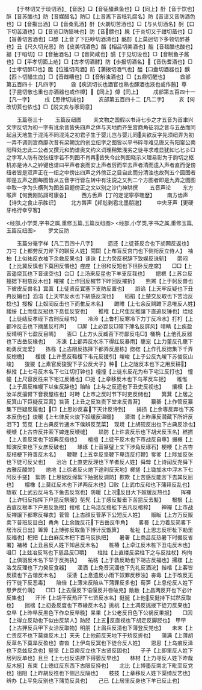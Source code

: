 <!-- { "loadSidebar": true } -->
　　【于林切又于琰切酒】【音医】□【音征醋煮鱼也】□【同上】酑【音于饮也】酥【音苏酪也】防【音媒醋名】防□【上音离下音秖乳腐名】防【音谙又音防酒色也】□【音搊出酒】□【音桑乳酒】酐【火朗切苦酒也】□【与乆切酒名】酠【口下切苦酒也】□【音览□防醋味也】防【音醥也】腌【于炎切又于绀切葅也】□【旨善切苦酒也】□醥【上音了下匹眇切酒清也】酩酊【上莫迥切下多领切醉甚也】丑【尺久切皃恶】防【皮美切酒色】醑【相吕切美酒也】醓【音毯酷也酸也】韽【于啗切】□【音抽酒名】□【音简咸也】醼【于见切设也】□【音制鱼子酱也】□【平孝切面上疮】□【古孝切酒酵】防【歩报切酒名】【音伤耆酒也】□【士孝切醉□也】醀【位锥切肉酒】防【蒲拨切酒气也】醘【口盍切酒器也】醭【匹卜切醋生白】□【音雌糟也】□【音斛浊酒也】□【五鼎切醒也】
　　酋部第五百四十【凡四字】
　　酋【疾流切长也酒官也熟也醳酒也液也或作醔】尊【子昆切敬也重也亦酒器也或作樽】【同上】僔【同上】
　　戌部第五百四十一【凡一字】
　　戌【思律切诚也】
　　亥部第五百四十二【凡二字】
　　亥【何改切荄也依也】□【説文亥与豕同意】

　　玉篇卷三十
　　玉篇反纽图
　　夫文物之国假以书诗七歩之才五音为首聿兴文字反切为初一字有讹余音皆失四声之体与天地而齐生宫商角征羽之音与五岳而同起且天地生于混沌不同混沌之初君子生于婴儿岂与婴儿同夫欲反字先须纽弄为初一弄不调则宫商靡次昔有梁朝沈约创立纽字之图皆以平书碎寻难见唐又有阳甯公南阳释处忠此二公者又撰元和韵谱奥文约义词理稍繁浅劣之徒寻求难显犹如匕匕彡□之字写人防有改张纽字若不列图不肖再皆失今此列图晓示义理易彰为于韵切之枢机亦是诗人之钤键也谱曰平声者哀而安上声者厉而举去声者清而逺入声者直而促傍纽者皆是双声正在一纽之中傍出四声之外傍正之目自此而分清浊也故列五个圆图者即是五声之图每图皆从五音字行皆左转中有注説之又列二个方图者即是九弄之图图中取一字为头横列为图首目题傍正之文以别之沙门神珙撰
　　五音声论
　　东方喉声【何我刚防謌可康各】
　　西方舌声【丁的定泥寜亭聴歴】
　　南方齿声【诗失之食止示胜识】
　　北方唇声【邦尨剥雹北墨朋邈】
　　中央牙声【更硬牙格行幸亨客】

<经部,小学类,字书之属,重修玉篇,玉篇反纽图>
<经部,小学类,字书之属,重修玉篇,玉篇反纽图>
　　罗文反防

　　玉篇分毫字样【凡二百四十八字】
　　遝还【上徒荅反合也下胡闗反返也】　　刀刁【上都劳反刀斧下的聊反人姓】閍閚【上布盲反宫门也下侧衔反立侍人】　袖柚【上似祐反衣袖下余救反果也】诔诛【上力癸反祝辞下致娱反诛斩】　　閟闷【上比冀反慎也下莫困反惽也】痤座【上徂和反短也下徂卧反座席】　　□□【上音遥烧瓦也下音迳空也】台□【上汤来反星也下羊支反我也】　　揌楒【上苏台反擡揌下相慈反木也】槯摧【上作回反槯节下昨回反摧折】　　熊罴【上于躬反兽也下彼皮反兽名】窴寘【上徒贤反窴塞下支防反置也】　　謟谄【上天牢反疑也下丑冉反媚也】滔淊【上天牢反水也下胡感反深也】　　槄掐【上楚交反取也下苦洽反捻也】挼桵【上奴囘反击也下而隹反木名】　　雎睢【上七余反闗雎下息唯反人姓】緌绥【上而隹反冠也下息隹反安也】　　推椎【上尺隹反推譲下直追反锤也】绖经【上徒结反孝绖下古刑反经书】　　冷泠【上鲁朾反寒冷下力丁反冷水】打朾【上都冷反击也下摘茎反朾声】　　□屏【上必郢反□障下薄名反屏风】晴睛【上疾盈反晴明下七盈反目睛】　　否□【上方乆反臧否下符鄙反屯□】桶桷【上他孔反器也下古岳反椽也】　　冻涷【上都弄反水冻下得红反暴雨】竉宠【上力董反孔竉下勅勇反宠爱】　　拣栋【上古限反拣择下都弄反屋栋】揔楤【上作孔反揔集下千弄反楤檐】　　楥援【上许愿反鞋楥下韦元反援引】嵕峻【上子公反九嵕下苏俊反山峻】　　狻猣【上素官反狻猊下子公反犬子】种【上之陇反本也下之用反耕】　　枞摐【上七弓反木名下七江切打钟也】橦撞【上徒东反花为布下宅江反打也】　憧幢【上尺容反徃来下宅江反幡也】□扼【上章移反木也下乌革反车扼】　　帷惟【上于眉反帷幔下以隹反辞也】贻眙【上与之反遗也下丑吏反视也】　　攘榱【上汝羊反攘臂下音衰屋栋也】时畤【上市之反时节下时吏反储也】　　箕萁【上居之反箕山下巨疑反豆萁】笞苔【上丑之反笞责下堂来反青苔】　　纂綦【上作管反纂集下巨疑反履也】□【上思妙反喜下天计反谗到】　　捐损【上余専反弃也下苏本反伤也】焌暖【上七律反火焌下奴缓反温暖】　　潜澘【上昨亷反潜藏下所奸反泪下】笕苋【上古典反竹通木下侯辨反苋菜】　现垷【上胡砚反出也下古典反涂也】绠缏【上古杏反井索下婢连反缏缝】　　埙防【上许袁反乐也下胡犬反玉名】橪撚【上人善反束也下奴典反指也】　　檀擅【上徒干反木也下市战反自専】搌榐【上知演反束也下女彦反破也】　　瑑琢【上音篆璧上文下渉角反琢石】梗楩【上古杏反桔梗下符善反木名】　　鞕鞭【上五幸反坚鞕下卑连反打鞭】奓爹【上陟加反张也下徒可反父也】　　治冶【上直吏反理也下羊者反人姓】舜斚【上诗闰反尧舜下古雅反醆斚】　　灺地【上徐者反火灺下途利反天地】槎搓【上锄加水中浮木下七阿反手搓】　絮防【上思据反绵絮下抽据反调防】歁欺【上苦感反能言下去其反屈也】　　檬橡【上莫红反木也下详两反木也】□败【上武巾反和也下蒲拜反乱也】　　駇驭【上武云反马名下鱼去反驾也】防暖【上况反目大下奴缓反热也】　　挥禈【上许归反指挥下户昆反祭服】髧髠【上丁感反髪垂下苦昆反去髪】　　根拫【上古痕反根本下户恩反急拫】捾棺【上乌活反捾舩下古凡反棺椁】　　禅襌【上市战反禅譲下都寒反襌衣】菅管【上古顔反菅茅下公短反人姓】　　贩眅【上方万反贩卖下普班反目白】甬角【上余陇反花下古岳反牛角】　　畧晷【上力着反简畧下居洧反日出】箄箅【上博弥反取鱼下博计反甑箅】　　杫祉【上思志反枅杫下勅里反福也】杷把【上白麻反木杷下百马反执把】　　暑署【上商吕反热暑下时据反省署】褚楮【上丑吕反人姓下知吕反木名】　　桩椿【上卓江反木桩下丑屯反木也】咀□【上兹冶反骂也下慈吕反□嚼】　　柱拄【上直缕反梁柱下之与反拄杖】枸拘【上俱羽反木名下举于反拘执】　　祐祜【上于救反助也下胡古反福也】摞樏【上洛戈反理也下力癸反食器】　　湎洒【上免音沉湎也下先礼反洒浣】揩楷【上客皆反模也下古谐反木名】　　浽涹【上息遗反小雨下奴罪反秽浊】毐毒【上于改反无行下徒下反恶毒】　　陪倍【上薄来反陪从下蒲罪反多也】荀笋【上息伦反人姓下思尹反竹萌】　　□□【上去偃反下语偃反并唇破皃】敞敝【上昌两反开也下必计反集也】　　汗汘【上胡干反热汗下七贤反水名】挺挻【上他反挺持下拭然反取也】　　揣椯【上初委反度也下市縁反木名】挑桃【上土凋反挑拨下徒刀反果也】　　皁早【上昨早反黒色下作皁反早晚】杲果【上公老反日色下公祸反果报】　　□囚【上得立反动也下似由反禁人】防胫【上五反直视也下胡定反脚胫也】　甲曱【上古狎反兵甲下女洽反取物】明朋【上眉兵反清也下薄登反党也】　　未末【上亡贵反不也下莫拨反木上】天夭【上他前反天地下于矫反折也】　　蒲满【上薄胡反草名下莫旱反盈也】杳沓【上伊鸟反冥也下徒合反人姓】　　恩思【上乌痕反泽也下息兹反念也】竪坚【上臣庾反立也下古贤反固也】　　子孑【上即里反人姓下居列反单也】且旦【上七也反语辞下得晏反早也】　　林材【上力寻反人姓下昨哉反木挺】东柬【上徳红反东西下古限反择也】　　北比【上博墨反南北下毗至反党也】徂阻【上昨胡反徃也下侧吕反隔也】　　枝技【上章移反人姓下渠绮反艺也】辨办【上平免反别也下蒲苋反具也】　　己已【上居里反身也下羊已反止也】

